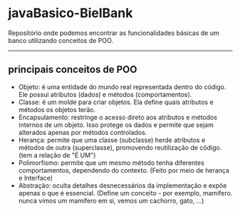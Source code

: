 # javaBasico-BielBank
Repositório onde podemos encontrar as funcionalidades básicas de um banco utilizando conceitos de POO.
***
## principais conceitos de POO
- Objeto: é uma entidade do mundo real representada dentro do código. Ele possui atributos (dados) e métodos (comportamentos).
- Classe: é um molde para criar objetos. Ela define quais atributos e métodos os objetos terão.
- Encapsulamento: restringe o acesso direto aos atributos e métodos internos de um objeto. Isso protege os dados e permite que sejam alterados apenas por métodos controlados.
- Herança: permite que uma classe (subclasse) herde atributos e métodos de outra (superclasse), promovendo reutilização de código. (tem a relação de "É UM")
- Polimorfismo: permite que um mesmo método tenha diferentes comportamentos, dependendo do contexto. (Feito por meio de herança e Interface)
- Abstração: oculta detalhes desnecessários da implementação e expõe apenas o que é essencial. (Define um conceito - por exemplo, mamífero. nunca vimos um mamífero em si, vemos um cachorro, gato, ...)
